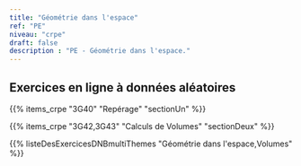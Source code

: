 ```yaml
---
title: "Géométrie dans l'espace"
ref: "PE"
niveau: "crpe" 
draft: false
description : "PE - Géométrie dans l'espace."
---
```


<h2 class="ui horizontal divider header">Exercices en ligne à données aléatoires</h2>

{{% items_crpe "3G40" "Repérage" "sectionUn" %}}

{{% items_crpe "3G42,3G43" "Calculs de Volumes" "sectionDeux" %}}

{{% listeDesExercicesDNBmultiThemes "Géométrie dans l'espace,Volumes" %}}